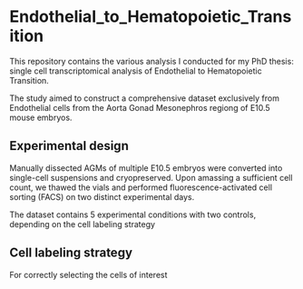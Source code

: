 # Endothelial_to_Hematopoietic_Transition
This repository contains the various analysis I conducted for my PhD thesis: single cell transcriptomical analysis of Endothelial to Hematopoietic Transition.

The study aimed to construct a comprehensive dataset exclusively from Endothelial cells from the Aorta Gonad Mesonephros regiong of E10.5 mouse embryos.

## Experimental design



Manually dissected AGMs of multiple E10.5 embryos were converted into single-cell suspensions and cryopreserved. Upon amassing a sufficient cell count, we thawed the vials and performed fluorescence-activated cell sorting (FACS) on two distinct experimental days.

The dataset contains 5 experimental conditions with two controls, depending on the cell labeling strategy



## Cell labeling strategy

For correctly selecting the cells of interest
